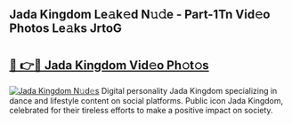 ## Jada Kingdom Le𝚊k𝚎d N𝚞𝚍e - Part-1Tn Vid𝚎o Photos Le𝚊ks JrtoG

# <h2><a href="http://fbegwg9.evod.top/?m=Jada+Kingdom">🔗 👉🔴 Jada Kingdom Vid𝚎o Ph𝚘t𝚘s</a></h2>

[![Jada Kingdom N𝚞d𝚎s](https://i.imgur.com/8V9OHl7.gif)](http://fbegwg9.evod.top/?m=Jada+Kingdom)
Digital personality Jada Kingdom specializing in dance and lifestyle content on social platforms. Public icon Jada Kingdom, celebrated for their tireless efforts to make a positive impact on society. 

